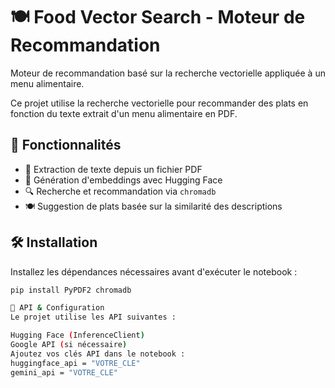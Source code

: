 

# 🍽️ Food Vector Search - Moteur de Recommandation

Moteur de recommandation basé sur la recherche vectorielle appliquée à un menu alimentaire.

Ce projet utilise la recherche vectorielle pour recommander des plats en fonction du texte extrait d'un menu alimentaire en PDF.

## 🚀 Fonctionnalités
- 📄 Extraction de texte depuis un fichier PDF
- 🧠 Génération d'embeddings avec Hugging Face
- 🔍 Recherche et recommandation via `chromadb`
- 🍽️ Suggestion de plats basée sur la similarité des descriptions

## 🛠️ Installation
Installez les dépendances nécessaires avant d'exécuter le notebook :
```bash
pip install PyPDF2 chromadb

🔑 API & Configuration
Le projet utilise les API suivantes :

Hugging Face (InferenceClient)
Google API (si nécessaire)
Ajoutez vos clés API dans le notebook :
huggingface_api = "VOTRE_CLE"
gemini_api = "VOTRE_CLE"
